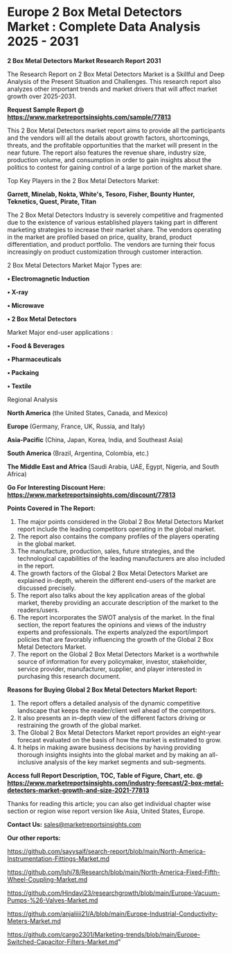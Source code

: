 # Europe 2 Box Metal Detectors Market : Complete Data Analysis 2025 - 2031

<strong>2 Box Metal Detectors Market Research Report 2031</strong>

The Research Report on 2 Box Metal Detectors Market is a Skillful and Deep Analysis of the Present Situation and Challenges. This research report also analyzes other important trends and market drivers that will affect market growth over 2025-2031.

<strong>Request Sample Report @ <a href=https://www.marketreportsinsights.com/sample/77813>https://www.marketreportsinsights.com/sample/77813</a></strong>

This 2 Box Metal Detectors market report aims to provide all the participants and the vendors will all the details about growth factors, shortcomings, threats, and the profitable opportunities that the market will present in the near future. The report also features the revenue share, industry size, production volume, and consumption in order to gain insights about the politics to contest for gaining control of a large portion of the market share.

Top Key Players in the 2 Box Metal Detectors Market:

<strong>Garrett, Minelab, Nokta, White&#39;s, Tesoro, Fisher, Bounty Hunter, Teknetics, Quest, Pirate, Titan</strong>

The 2 Box Metal Detectors Industry is severely competitive and fragmented due to the existence of various established players taking part in different marketing strategies to increase their market share. The vendors operating in the market are profiled based on price, quality, brand, product differentiation, and product portfolio. The vendors are turning their focus increasingly on product customization through customer interaction.

2 Box Metal Detectors Market Major Types are:

<strong>• Electromagnetic Induction

• X-ray

• Microwave

• 2 Box Metal Detectors</strong>

Market Major end-user applications :

<strong>• Food & Beverages

• Pharmaceuticals

• Packaing

• Textile</strong>

Regional Analysis

</u><strong><b>North America</b></strong> (the United States, Canada, and Mexico)

<strong><b>Europe </b></strong>(Germany, France, UK, Russia, and Italy)

<strong><b>Asia-Pacific</b></strong> (China, Japan, Korea, India, and Southeast Asia)

<strong><b>South America</b></strong> (Brazil, Argentina, Colombia, etc.)

<strong><b>The Middle East and Africa</b></strong> (Saudi Arabia, UAE, Egypt, Nigeria, and South Africa)

<strong>Go For Interesting Discount Here: <a href=https://www.marketreportsinsights.com/discount/77813>https://www.marketreportsinsights.com/discount/77813</a></strong>

<strong>Points Covered in The Report:</strong>
<ol>
  <li>The major points considered in the Global 2 Box Metal Detectors Market report include the leading competitors operating in the global market.</li>
  <li>The report also contains the company profiles of the players operating in the global market.</li>
  <li>The manufacture, production, sales, future strategies, and the technological capabilities of the leading manufacturers are also included in the report.</li>
  <li>The growth factors of the Global 2 Box Metal Detectors Market are explained in-depth, wherein the different end-users of the market are discussed precisely.</li>
  <li>The report also talks about the key application areas of the global market, thereby providing an accurate description of the market to the readers/users.</li>
  <li>The report incorporates the SWOT analysis of the market. In the final section, the report features the opinions and views of the industry experts and professionals. The experts analyzed the export/import policies that are favorably influencing the growth of the Global 2 Box Metal Detectors Market.</li>
  <li>The report on the Global 2 Box Metal Detectors Market is a worthwhile source of information for every policymaker, investor, stakeholder, service provider, manufacturer, supplier, and player interested in purchasing this research document.</li>
</ol>
<strong>Reasons for Buying Global 2 Box Metal Detectors Market Report:</strong>

<ol>
  <li>The report offers a detailed analysis of the dynamic competitive landscape that keeps the reader/client well ahead of the competitors.</li>
  <li>It also presents an in-depth view of the different factors driving or restraining the growth of the global market.</li>
  <li>The Global 2 Box Metal Detectors Market report provides an eight-year forecast evaluated on the basis of how the market is estimated to grow.</li>
  <li>It helps in making aware business decisions by having providing thorough insights insights into the global market and by making an all-inclusive analysis of the key market segments and sub-segments.</li>
</ol>
<strong>Access full Report Description, TOC, Table of Figure, Chart, etc. @ <a href=https://www.marketreportsinsights.com/industry-forecast/2-box-metal-detectors-market-growth-and-size-2021-77813>https://www.marketreportsinsights.com/industry-forecast/2-box-metal-detectors-market-growth-and-size-2021-77813</a></strong>


Thanks for reading this article; you can also get individual chapter wise section or region wise report version like Asia, United States, Europe.

<strong>Contact Us:</strong>
sales@marketreportsinsights.com

<strong>Our other reports:</strong>

<a href=https://github.com/sayysaif/search-report/blob/main/North-America-Instrumentation-Fittings-Market.md>https://github.com/sayysaif/search-report/blob/main/North-America-Instrumentation-Fittings-Market.md</a>

<a href=https://github.com/Ishi78/Research/blob/main/North-America-Fixed-Fifth-Wheel-Coupling-Market.md>https://github.com/Ishi78/Research/blob/main/North-America-Fixed-Fifth-Wheel-Coupling-Market.md</a>

<a href=https://github.com/Hindavi23/researchgrowth/blob/main/Europe-Vacuum-Pumps-%26-Valves-Market.md>https://github.com/Hindavi23/researchgrowth/blob/main/Europe-Vacuum-Pumps-%26-Valves-Market.md</a>

<a href=https://github.com/anjaliiii21/A/blob/main/Europe-Industrial-Conductivity-Meters-Market.md>https://github.com/anjaliiii21/A/blob/main/Europe-Industrial-Conductivity-Meters-Market.md</a>

<a href=https://github.com/cargo2301/Marketing-trends/blob/main/Europe-Switched-Capacitor-Filters-Market.md>https://github.com/cargo2301/Marketing-trends/blob/main/Europe-Switched-Capacitor-Filters-Market.md</a>"
